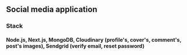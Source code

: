 ## Social media application

### Stack

#### Node.js, Next.js, MongoDB, Cloudinary (profile's, cover's, comment's, post's images), Sendgrid (verify email, reset password)
